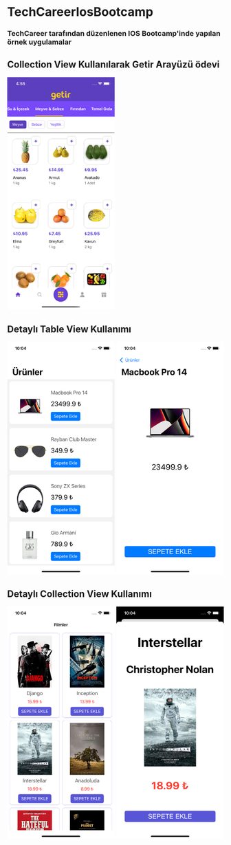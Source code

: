 # TechCareerIosBootcamp

### TechCareer tarafından düzenlenen IOS Bootcamp'inde yapılan örnek uygulamalar

## Collection View Kullanılarak Getir Arayüzü ödevi

<p float="left">
<img src="screenshots/getirui.png" alt="drawing" width="250"/>
</p>

## Detaylı Table View Kullanımı

<p float="left">
<img src="screenshots/tableviewhome.png" alt="drawing" width="250"/>
<img src="screenshots/tableviewdetail.png" alt="drawing" width="250"/>
</p>

## Detaylı Collection View Kullanımı
<p float="left">
<img src="screenshots/collectionviewhome.png" alt="drawing" width="250"/>
<img src="screenshots/collectionviewdetail.png" alt="drawing" width="250"/>
</p>
